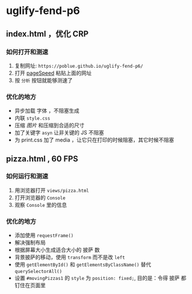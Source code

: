 # uglify-fend-p6
## index.html ，优化 CRP

### 如何打开和测速
1. 复制网址: `https://poblue.github.io/uglify-fend-p6/`
2. 打开 [pageSpeed][1] 粘贴上面的网址
3. 按 `分析` 按钮就能够测速了


### 优化的地方
- 异步加载 字体 ，不阻塞生成
- 内联 `style.css`
- 压缩 *图片* 和压缩到合适的尺寸
- 加了关键字 `asyn` 让非关键的 JS 不阻塞
- 为 print.css 加了 media ，让它只在打印的时候阻塞，其它时候不阻塞


## pizza.html , 60 FPS


### 如何运行和测速
1. 用浏览器打开 `views/pizza.html`
2. 打开浏览器的 `Console` 
3. 观察 `Console` 里的信息


### 优化的地方
- 添加使用 `requestFrame()`
- 解决强制布局
- 根据屏幕大小生成适合大小的 披萨 数
- 背景披萨的移动，使用 `transform` 而不是改 `left` 
- 使用  `getElementById()` 和 `getElementsByClassName()` 替代 `querySelectorAll()`
- 设置 `#movingPizzas1` 的 `style` 为 `position: fixed;`, 目的是：令得 披萨 都钉住在页面里



[1]:	https://developers.google.com/speed/pagespeed/insights/?url=https%3A%2F%2Fpoblue.github.io%2Fuglify-fend-p6%2F&tab=mobile "pageSpeed"